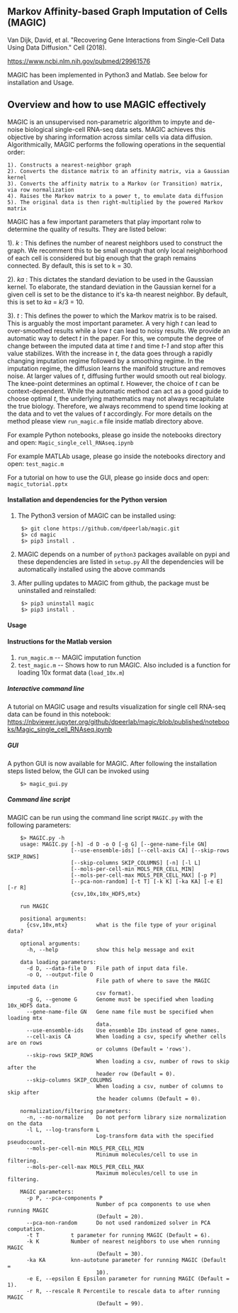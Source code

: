 Markov Affinity-based Graph Imputation of Cells (MAGIC)
-------------------------------------------------------
Van Dijk, David, et al. "Recovering Gene Interactions from Single-Cell Data Using Data Diffusion." Cell (2018).

https://www.ncbi.nlm.nih.gov/pubmed/29961576

MAGIC has been implemented in Python3 and Matlab. See below for installation and Usage.


Overview and how to use MAGIC effectively
-------------------------------------------------------
MAGIC is an unsupervised non-parametric algorithm to impyte and de-noise biological single-cell RNA-seq data sets. MAGIC achieves this objective by sharing information across similar cells via data diffusion. Algorithmically, MAGIC performs the following operations in the sequential order:

	1). Constructs a nearest-neighbor graph
	2). Converts the distance matrix to an affinity matrix, via a Gaussian kernel
	3). Converts the affinity matrix to a Markov (or Transition) matrix, via row normalization
	4). Raises the Markov matrix to a power t, to emulate data diffusion
	5). The original data is then right-multiplied by the powered Markov matrix
	
MAGIC has a few important parameters that play important rolw to determine the quality of results. They are listed below:

1). _k_ : This defines the number of nearest neighbors used to construct the graph. We recomment this to be small enough that only local neighborhood of each cell is considered but big enough that the graph remains connected. By default, this is set to k  = 30.

2). _ka_ : This dictates the standard deviation to be used in the Gaussian kernel. To elaborate, the standard deviation in the Gaussian kernel for a given cell is set to be the distance to it's ka-th nearest neighbor. By default, this is set to _ka_ = _k_/3 = 10.

3). _t_ : This defines the power to which the Markov matrix is to be raised. This is arguably the most important parameter. A very high _t_ can lead to over-smoothed results while a low _t_ can lead to noisy results. We provide an automatic way to detect _t_ in the paper. For this, we compute the degree of change between the imputed data at time _t_ and time _t-1_ and stop after this value stabilizes. With the increase in _t_, the data goes through a rapidly changing imputation regime followed by a smoothing regime. In the imputation regime, the diffusion learns the manifold structure and removes noise. At larger values of _t_, diffusing further would smooth out real biology. The knee-point determines an optimal _t_. However, the choice of _t_ can be context-dependent. While the automatic method can act as a good guide to choose optimal _t_, the underlying mathematics may not always recapitulate the true biology. Therefore, we always recommend to spend time looking at the data and to vet the values of _t_ accordingly. For more details on the method please view `run_magic.m` file inside matlab directory above. 

For example Python notebooks, please go inside the notebooks directory and open: `Magic_single_cell_RNAseq.ipynb`

For example MATLAb usage, please go inside the notebooks directory and open: `test_magic.m`

For a tutorial on how to use the GUI, please go inside docs and open: `magic_tutorial.pptx`

#### Installation and dependencies for the Python version
1. The Python3 version of MAGIC can be installed using:

        $> git clone https://github.com/dpeerlab/magic.git
        $> cd magic
        $> pip3 install .

2. MAGIC depends on a number of `python3` packages available on pypi and these dependencies are listed in `setup.py`
All the dependencies will be automatically installed using the above commands

3. After pulling updates to MAGIC from github, the package must be uninstalled and reinstalled:
		
		$> pip3 uninstall magic
		$> pip3 install .
		
#### Usage

#### Instructions for the Matlab version
1. `run_magic.m` -- MAGIC imputation function
2. `test_magic.m` -- Shows how to run MAGIC. Also included is a function for loading 10x format data (`load_10x.m`)

##### Interactive command line
A tutorial on MAGIC usage and results visualization for single cell RNA-seq data can be found in this notebook: https://nbviewer.jupyter.org/github/dpeerlab/magic/blob/published/notebooks/Magic_single_cell_RNAseq.ipynb


##### GUI
A python GUI is now available for MAGIC. After following the installation steps listed below, the GUI can be invoked using

        $> magic_gui.py

##### Command line script
MAGIC can be run using the command line script `MAGIC.py` with the following parameters:

		$> MAGIC.py -h
		usage: MAGIC.py [-h] -d D -o O [-g G] [--gene-name-file GN]
        		        [--use-ensemble-ids] [--cell-axis CA] [--skip-rows SKIP_ROWS]
                		[--skip-columns SKIP_COLUMNS] [-n] [-l L]
                		[--mols-per-cell-min MOLS_PER_CELL_MIN]
                		[--mols-per-cell-max MOLS_PER_CELL_MAX] [-p P]
                		[--pca-non-random] [-t T] [-k K] [-ka KA] [-e E] [-r R]
                		{csv,10x,10x_HDF5,mtx}
		
		run MAGIC

		positional arguments:
		  {csv,10x,mtx}         what is the file type of your original data?

		optional arguments:
		  -h, --help            show this help message and exit

		data loading parameters:
		  -d D, --data-file D   File path of input data file.
		  -o O, --output-file O
		                        File path of where to save the MAGIC imputed data (in
		                        csv format).
		  -g G, --genome G      Genome must be specified when loading 10x_HDF5 data.
		  --gene-name-file GN   Gene name file must be specified when loading mtx
		                        data.
		  --use-ensemble-ids    Use ensemble IDs instead of gene names.
		  --cell-axis CA        When loading a csv, specify whether cells are on rows
		                        or columns (Default = 'rows').
		  --skip-rows SKIP_ROWS
		                        When loading a csv, number of rows to skip after the
		                        header row (Default = 0).
		  --skip-columns SKIP_COLUMNS
		                        When loading a csv, number of columns to skip after
		                        the header columns (Default = 0).
		
		normalization/filtering parameters:
		  -n, --no-normalize    Do not perform library size normalization on the data
		  -l L, --log-transform L
		                        Log-transform data with the specified pseudocount.
		  --mols-per-cell-min MOLS_PER_CELL_MIN
		                        Minimum molecules/cell to use in filtering.
		  --mols-per-cell-max MOLS_PER_CELL_MAX
		                        Maximum molecules/cell to use in filtering.

		MAGIC parameters:
		  -p P, --pca-components P
		                        Number of pca components to use when running MAGIC
		                        (Default = 20).
		  --pca-non-random      Do not used randomized solver in PCA computation.
		  -t T			t parameter for running MAGIC (Default = 6).
		  -k K			Number of nearest neighbors to use when running MAGIC
                        		(Default = 30).
		  -ka KA		knn-autotune parameter for running MAGIC (Default =
                        		10).
		  -e E, --epsilon E	Epsilon parameter for running MAGIC (Default = 1).
		  -r R, --rescale R	Percentile to rescale data to after running MAGIC
                        		(Default = 99).
